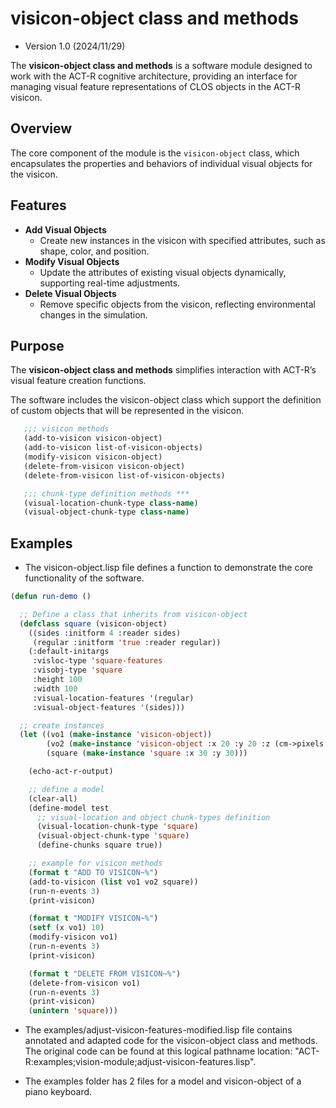 # visicon-object class and methods 
- Version 1.0 (2024/11/29)

The **visicon-object class and methods** is a software module designed to work with the ACT-R cognitive architecture, providing an interface for managing visual feature representations of CLOS objects in the ACT-R visicon. 

## Overview

The core component of the module is the `visicon-object` class, which encapsulates the properties and behaviors of individual visual objects for the visicon.

## Features

- **Add Visual Objects**
  - Create new instances in the visicon with specified attributes, such as shape, color, and position.
- **Modify Visual Objects**
  - Update the attributes of existing visual objects dynamically, supporting real-time adjustments.
- **Delete Visual Objects**
  - Remove specific objects from the visicon, reflecting environmental changes in the simulation.

## Purpose

The **visicon-object class and methods** simplifies interaction with ACT-R’s visual feature creation functions.

The software includes the visicon-object class which support the definition of custom objects that will be represented in the visicon. 
 
```lisp
   ;;; visicon methods
   (add-to-visicon visicon-object)
   (add-to-visicon list-of-visicon-objects)
   (modify-visicon visicon-object)
   (delete-from-visicon visicon-object)
   (delete-from-visicon list-of-visicon-objects)

   ;;; chunk-type definition methods ***
   (visual-location-chunk-type class-name)
   (visual-object-chunk-type class-name)
```

## Examples

- The visicon-object.lisp file defines a function to demonstrate the core functionality of the software.

```lisp
(defun run-demo ()

  ;; Define a class that inherits from visicon-object
  (defclass square (visicon-object)
    ((sides :initform 4 :reader sides)
     (regular :initform 'true :reader regular))
    (:default-initargs
     :visloc-type 'square-features
     :visobj-type 'square
     :height 100
     :width 100
     :visual-location-features '(regular)
     :visual-object-features '(sides)))

  ;; create instances
  (let ((vo1 (make-instance 'visicon-object))
        (vo2 (make-instance 'visicon-object :x 20 :y 20 :z (cm->pixels 40)))
        (square (make-instance 'square :x 30 :y 30)))

    (echo-act-r-output)

    ;; define a model
    (clear-all)
    (define-model test
      ;; visual-location and object chunk-types definition
      (visual-location-chunk-type 'square)
      (visual-object-chunk-type 'square)
      (define-chunks square true))

    ;; example for visicon methods
    (format t "ADD TO VISICON~%")
    (add-to-visicon (list vo1 vo2 square))
    (run-n-events 3)
    (print-visicon)

    (format t "MODIFY VISICON~%")
    (setf (x vo1) 10)
    (modify-visicon vo1)
    (run-n-events 3)
    (print-visicon)

    (format t "DELETE FROM VISICON~%")
    (delete-from-visicon vo1)
    (run-n-events 3)
    (print-visicon)
    (unintern 'square)))
```

- The examples/adjust-visicon-features-modified.lisp file contains annotated and adapted code for the visicon-object class and methods. The original code can be found at this logical pathname location: "ACT-R:examples;vision-module;adjust-visicon-features.lisp". 

- The examples folder has 2 files for a model and visicon-object of a piano keyboard.